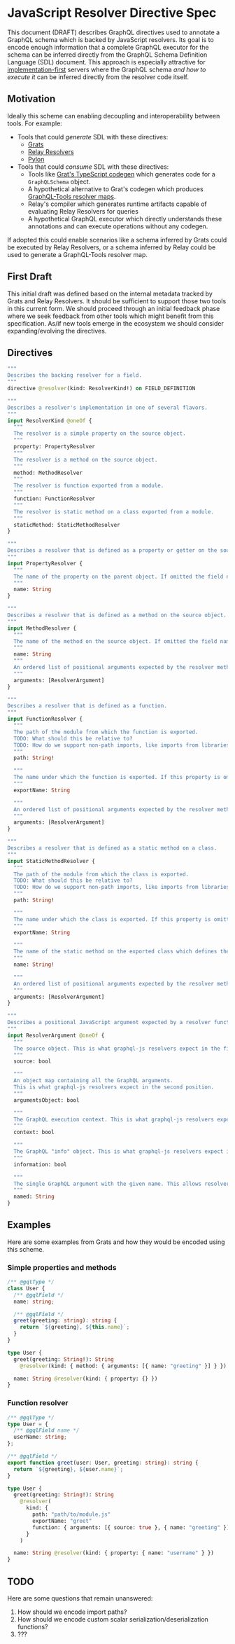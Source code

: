 # JavaScript Resolver Directive Spec

This document (DRAFT) describes GraphQL directives used to annotate a GraphQL schema which is backed by JavaScript resolvers. Its goal is to encode enough information that a complete GraphQL executor for the schema can be inferred directly from the GraphQL Schema Definition Language (SDL) document. This approach is especially attractive for [implementation-first](https://jordaneldredge.com/blog/implementation-first/) servers where the GraphQL schema _and how to execute it_ can be inferred directly from the resolver code itself.

## Motivation

Ideally this scheme can enabling decoupling and interoperability between tools. For example:

- Tools that could _generate_ SDL with these directives:
  - [Grats](https://grats.capt.dev)
  - [Relay Resolvers](https://relay.dev/docs/next/guides/relay-resolvers/introduction/)
  - [Pylon](https://pylon.cronit.io/)
- Tools that could _consume_ SDL with these directives:
  - Tools like [Grat's TypeScript codegen](https://github.com/captbaritone/grats/blob/d8846a46117503c095be728ce1b13a62795c03fd/src/codegen.ts) which generates code for a `GraphQLSchema` object.
  - A hypothetical alternative to Grat's codegen which produces [GraphQL-Tools resolver maps](https://the-guild.dev/graphql/tools/docs/resolvers).
  - Relay's compiler which generates runtime artifacts capable of evaluating Relay Resolvers for queries
  - A hypothetical GraphQL executor which directly understands these annotations and can execute operations without any codegen.

If adopted this could enable scenarios like a schema inferred by Grats could be executed by Relay Resolvers, or a schema inferred by Relay could be used to generate a GraphQL-Tools resolver map.

## First Draft

This initial draft was defined based on the internal metadata tracked by Grats and Relay Resolvers. It should be sufficient to support those two tools in this current form. We should proceed through an initial feedback phase where we seek feedback from other tools which might benefit from this specification. As/if new tools emerge in the ecosystem we should consider expanding/evolving the directives.

## Directives

```graphql
"""
Describes the backing resolver for a field.
"""
directive @resolver(kind: ResolverKind!) on FIELD_DEFINITION

"""
Describes a resolver's implementation in one of several flavors.
"""
input ResolverKind @oneOf {
  """
  The resolver is a simple property on the source object.
  """
  property: PropertyResolver
  """
  The resolver is a method on the source object.
  """
  method: MethodResolver
  """
  The resolver is function exported from a module.
  """
  function: FunctionResolver
  """
  The resolver is static method on a class exported from a module.
  """
  staticMethod: StaticMethodResolver
}

"""
Describes a resolver that is defined as a property or getter on the source object.
"""
input PropertyResolver {
  """
  The name of the property on the parent object. If omitted the field name is used.
  """
  name: String
}

"""
Describes a resolver that is defined as a method on the source object.
"""
input MethodResolver {
  """
  The name of the method on the source object. If omitted the field name is used.
  """
  name: String
  """
  An ordered list of positional arguments expected by the resolver method.
  """
  arguments: [ResolverArgument]
}

"""
Describes a resolver that is defined as a function.
"""
input FunctionResolver {
  """
  The path of the module from which the function is exported.
  TODO: What should this be relative to?
  TODO: How do we support non-path imports, like imports from libraries?
  """
  path: String!

  """
  The name under which the function is exported. If this property is omitted, a default export is assumed.
  """
  exportName: String

  """
  An ordered list of positional arguments expected by the resolver method.
  """
  arguments: [ResolverArgument]
}

"""
Describes a resolver that is defined as a static method on a class.
"""
input StaticMethodResolver {
  """
  The path of the module from which the class is exported.
  TODO: What should this be relative to?
  TODO: How do we support non-path imports, like imports from libraries?
  """
  path: String!

  """
  The name under which the class is exported. If this property is omitted, a default export is assumed.
  """
  exportName: String

  """
  The name of the static method on the exported class which defines the resolver.
  """
  name: String!

  """
  An ordered list of positional arguments expected by the resolver method.
  """
  arguments: [ResolverArgument]
}

"""
Describes a positional JavaScript argument expected by a resolver function or method.
"""
input ResolverArgument @oneOf {
  """
  The source object. This is what graphql-js resolvers expect in the first position.
  """
  source: bool

  """
  An object map containing all the GraphQL arguments.
  This is what graphql-js resolvers expect in the second position.
  """
  argumentsObject: bool

  """
  The GraphQL execution context. This is what graphql-js resolvers expect in the third position.
  """
  context: bool

  """
  The GraphQL "info" object. This is what graphql-js resolvers expect in the fourth position.
  """
  information: bool

  """
  The single GraphQL argument with the given name. This allows resolvers to access individual arguments as positional arguments instead of always needing to access them as a single object map.
  """
  named: String
}
```

## Examples

Here are some examples from Grats and how they would be encoded using this scheme.

### Simple properties and methods

```ts
/** @gqlType */
class User {
  /** @gqlField */
  name: string;

  /** @gqlField */
  greet(greeting: string): string {
    return `${greeting}, ${this.name}`;
  }
}
```

```graphql
type User {
  greet(greeting: String!): String
    @resolver(kind: { method: { arguments: [{ name: "greeting" }] } })

  name: String @resolver(kind: { property: {} })
}
```

### Function resolver

```ts
/** @gqlType */
type User = {
  /** @gqlField name */
  userName: string;
};

/** @gqlField */
export function greet(user: User, greeting: string): string {
  return `${greeting}, ${user.name}`;
}
```

```graphql
type User {
  greet(greeting: String!): String
    @resolver(
      kind: {
        path: "path/to/module.js"
        exportName: "greet"
        function: { arguments: [{ source: true }, { name: "greeting" }] }
      }
    )

  name: String @resolver(kind: { property: { name: "username" } })
}
```

## TODO

Here are some questions that remain unanswered:

1. How should we encode import paths?
2. How should we encode custom scalar serialization/deserialization functions?
3. ???
